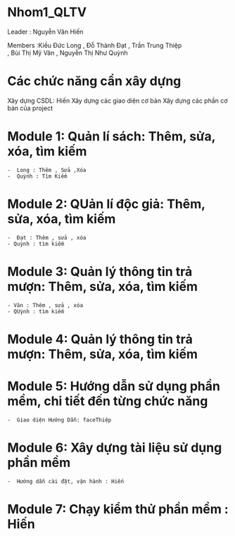 # Nhom1_QLTV
Leader : Nguyễn Văn Hiến

Members :Kiều Đức Long
         , Đỗ Thành Đạt
         , Trần Trung Thiệp         
         , Bùi Thị Mỹ Văn
         , Nguyễn Thị Như Quỳnh

# Các chức năng cần xây dựng
Xây dựng CSDL: Hiến
Xây dựng các giao diện cơ bản 
Xây dựng các phần cơ bản của project
# Module 1: Quản lí sách:	Thêm, sửa, xóa, tìm kiếm

    -  Long : Thêm , Sửa ,Xóa
    -  Quỳnh : Tìm Kiếm

# Module 2: QUản lí độc giả:	Thêm, sửa, xóa, tìm kiếm
    -  Đạt : Thêm , sửa , xóa
    - Quỳnh : tìm kiếm

# Module 3: Quản lý thông tin trả mượn:	Thêm, sửa, xóa, tìm kiếm
    - Văn : Thêm , sửa , xóa
    - QUỳnh : tìm kiếm
# Module 4: Quản lý thông tin trả mượn:	Thêm, sửa, xóa, tìm kiếm

# Module 5: Hướng dẫn sử dụng phần mềm, chi tiết đến từng chức năng	
    -  Giao diện Hướng Dẫn: faceThiệp

# Module 6: Xây dựng tài liệu sử dụng phần mềm
    -  Hướng dẫn cài đặt, vận hành : Hiến

# Module 7: Chạy kiểm thử phần mềm : Hiến
